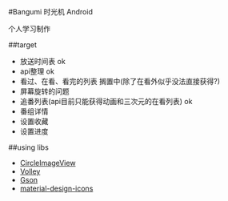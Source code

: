#Bangumi 时光机 Android

个人学习制作

##target
- 放送时间表 ok
- api整理 ok
- 看过、在看、看完的列表 搁置中(除了在看外似乎没法直接获得?)
- 屏幕旋转的问题
- 追番列表(api目前只能获得动画和三次元的在看列表) ok
- 番组详情
- 设置收藏
- 设置进度


##using libs
- [CircleImageView](https://github.com/hdodenhof/CircleImageView)
- [Volley](https://android.googlesource.com/platform/frameworks/volley)
- [Gson](https://github.com/google/gson)
- [material-design-icons](https://github.com/google/material-design-icons)

